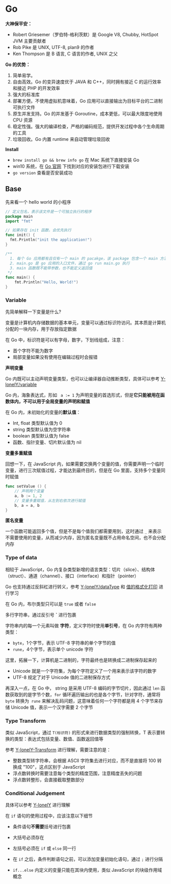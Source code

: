 # Go

**大神保平安：**

- Robert Griesemer（罗伯特-格利茨默）是 Google V8, Chubby, HotSpot JVM 主要贡献者
- Rob Pike 是 UNIX, UTF-8, plan9 的作者
- Ken Thompson 是 B 语言, C 语言的作者, UNIX 之父



**Go 的优势：**

1. 简单易学。
2. 自由高效。Go 的变异速度优于 JAVA 和 C++，同时拥有接近 C 的运行效率和接近 PHP 的开发效率
3. 强大的标准库
4. 部署方便。不使用虚拟机意味着，Go 应用可以直接输出为目标平台的二进制可执行文件
5. 原生并发支持。Go 的并发基于 Goroutine，成本更低，可以最大限度地使用 CPU 资源
6. 稳定性强。强大的编译检查，严格的编码规范，提供开发过程中各个生命周期的工具
7. 垃圾回收。Go 内置 runtime 来自动管理垃圾回收



**Install**

- `brew install go && brew info go` 在 Mac 系统下直接安装 Go
- win10 系统，在 [Go 官网](https://golang.org/dl/) 下找到对应的安装包进行下载安装
- `go version` 查看是否安装成功



## Base



先来看一个 hello world 的小程序

```go
// 定义包名，表示该文件是一个可独立执行的程序
package main
import "fmt"

// 如果存在 init 函数，会优先执行
func init() {
  fmt.Println("init the application!")
}

/**
  1. 每个 Go 应用都有且仅有一个 main 的 pacakge，该 package 包含一个 main 方法
  2. main.go 是 go 应用的入口文件，通过 go run main.go 执行
  3. main 函数既不能带参数，也不能定义返回值
 */
func main() {
	fmt.Println("Hello, World!")
}
```



### Variable

先简单解释一下变量是什么?

变量是计算机内存储数据的基本单元，变量可以通过标识符访问。其本质是计算机分配的一块内存，用于存放指定数据

在 Go 中，标识符是可以有字母，数字，下划线组成，注意：

- 首个字符不能为数字
- 局部变量如果没有使用在编辑过程时会报错



**声明变量**

Go 内既可以主动声明变量类型，也可以让编译器自动推断类型，具体可以参考 [Y-lonelY/variable](https://github.com/Y-lonelY/study-go/blob/master/base/variable.go) 

Go 内，海象表达式，形如 ` a := 1` 为声明变量的首选形式，但是**它只能被用在函数体内，不可以用于全局变量的声明和赋值**

在 Go 内，未初始化的变量的**默认值**：

- Int, float 类型默认值为 0
- string 类型默认值为空字符串
- boolean 类型默认值为 false
- 函数、指针变量、切片默认值为 nil

**变量多重赋值**

回想一下，在 JavaScript 内，如果需要交换两个变量的值，你需要声明一个临时变量，进行三次赋值过程，才能达到最终目的，但是在 Go 里面，支持多个变量同时赋值

```go
func setValue () {
	// 声明两个变量
	a, b := 1, 2
	// 变量多重赋值，从左到右依次进行赋值
	b, a = a, b
}
```



**匿名变量**

一个函数可能返回多个值，但是不是每个值我们都需要用到，这时通过 `_` 来表示不需要使用的变量，从而减少内存，因为匿名变量既不占用命名空间，也不会分配内存



### Type of data

相较于 JavaScript，Go 内复杂类型新增的语言类型：切片（slice）、结构体（struct）、通道（channel）、接口（interface）和指针（pointer）

Go 也支持通过反斜杠进行转义，参考 [Y-lonelY/dataType](https://github.com/Y-lonelY/study-go/blob/master/base/dataType.go) 和 [值的格式化打印](https://github.com/Y-lonelY/study-go/blob/master/base/fmt.go) 进行学习

在 Go 内，布尔类型只可以是 `true` 或者 `false`

多行字符串，通过反引号 **`** 进行包裹

字符串内的每一个元素叫做 **字符**，定义字符时使用**单引号**，在 Go 内字符有两种类型：

- `byte`，1个字节，表示 UTF-8 字符串的单个字节的值
- `rune`，4个字节，表示单个 unicode 字符

这里，拓展一下，计算机是二进制的，字符最终也是转换成二进制保存起来的

- Unicode 就是一个字符集，为每个字符定义了一个用来表示该字符的数字
- UTF-8 规定了对于 Unicode 值的二进制保存方式

再深入一点，在 Go 中， string 是采用 UTF-8 编码的字节切片，因此通过 `len` 函数获取到的是字节个数，`for` 循环遍历输出的也是各个字节，针对字符，通常将 `byte` 转换为` rune` 来解决乱码问题，这意味着任何一个字符都是用 4 个字节来存储 Unicode 值，表示一个汉字需要 2 个字节 



### Type Transform

类似 JavaScript，通过 `T(标识符)` 的形式来进行数据类型的强制转换，T 表示要转换的类型：表达式包括变量、数值、函数返回值等

参考 <a href="https://github.com/Y-lonelY/study-go/blob/master/base/transform.go">Y-lonelY-Transform</a> 进行理解，需要注意的是：

- 整数类型转字符串，会根据 ASCII 字符集去进行对应，而不是直接将 100 转换成 "100"，这点区别于 JavaScript
- 浮点数转换时需要注意每个类型的精度范围，注意精度丢失的问题
- 浮点数转整形，会直接截取整数部分





### Conditional Judgement

具体可以参考 [Y-lonelY](https://github.com/Y-lonelY/study-go/blob/master/base/condition_judge.go) 进行理解

在 `if` 语句的使用过程中，应该注意以下细节

- 条件语句**不需要**括号进行包裹
- 大括号必须存在
- 左括号必须在 `if` 或 `else` 同一行
- 在 `if` 之后，条件判断语句之前，可以添加变量初始化语句，通过 `;` 进行分隔

- `if...else` 内定义的变量只能在其块内使用，类似 JavaScript 的块级作用域概念







